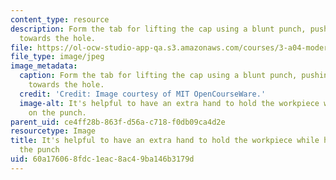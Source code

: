 ```yaml
---
content_type: resource
description: Form the tab for lifting the cap using a blunt punch, pushing the metal
  towards the hole.
file: https://ol-ocw-studio-app-qa.s3.amazonaws.com/courses/3-a04-modern-blacksmithing-and-physical-metallurgy-fall-2008/60a176068fdc1eac8ac49ba146b3179d_069.jpg
file_type: image/jpeg
image_metadata:
  caption: Form the tab for lifting the cap using a blunt punch, pushing the metal
    towards the hole.
  credit: 'Credit: Image courtesy of MIT OpenCourseWare.'
  image-alt: It's helpful to have an extra hand to hold the workpiece while hammering
    on the punch.
parent_uid: ce4ff28b-863f-d56a-c718-f0db09ca4d2e
resourcetype: Image
title: It's helpful to have an extra hand to hold the workpiece while hammering on
  the punch
uid: 60a17606-8fdc-1eac-8ac4-9ba146b3179d
---
```

